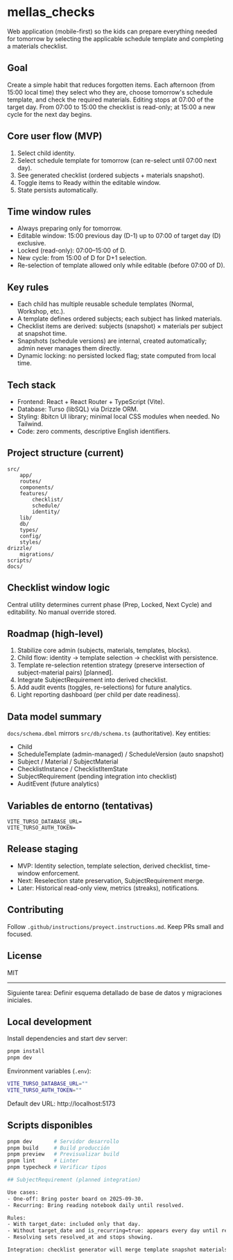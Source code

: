 # mellas_checks

Web application (mobile-first) so the kids can prepare everything needed for tomorrow by selecting the applicable schedule template and completing a materials checklist.

## Goal

Create a simple habit that reduces forgotten items. Each afternoon (from 15:00 local time) they select who they are, choose tomorrow's schedule template, and check the required materials. Editing stops at 07:00 of the target day. From 07:00 to 15:00 the checklist is read-only; at 15:00 a new cycle for the next day begins.

## Core user flow (MVP)

1. Select child identity.
2. Select schedule template for tomorrow (can re-select until 07:00 next day).
3. See generated checklist (ordered subjects + materials snapshot).
4. Toggle items to Ready within the editable window.
5. State persists automatically.

## Time window rules

- Always preparing only for tomorrow.
- Editable window: 15:00 previous day (D-1) up to 07:00 of target day (D) exclusive.
- Locked (read-only): 07:00–15:00 of D.
- New cycle: from 15:00 of D for D+1 selection.
- Re-selection of template allowed only while editable (before 07:00 of D).

## Key rules

- Each child has multiple reusable schedule templates (Normal, Workshop, etc.).
- A template defines ordered subjects; each subject has linked materials.
- Checklist items are derived: subjects (snapshot) × materials per subject at snapshot time.
- Snapshots (schedule versions) are internal, created automatically; admin never manages them directly.
- Dynamic locking: no persisted locked flag; state computed from local time.

## Tech stack

- Frontend: React + React Router + TypeScript (Vite).
- Database: Turso (libSQL) via Drizzle ORM.
- Styling: 8bitcn UI library; minimal local CSS modules when needed. No Tailwind.
- Code: zero comments, descriptive English identifiers.

## Project structure (current)

```
src/
	app/
	routes/
	components/
	features/
		checklist/
		schedule/
		identity/
	lib/
	db/
	types/
	config/
	styles/
drizzle/
	migrations/
scripts/
docs/
```

## Checklist window logic

Central utility determines current phase (Prep, Locked, Next Cycle) and editability. No manual override stored.

## Roadmap (high-level)

1. Stabilize core admin (subjects, materials, templates, blocks).
2. Child flow: identity → template selection → checklist with persistence.
3. Template re-selection retention strategy (preserve intersection of subject-material pairs) [planned].
4. Integrate SubjectRequirement into derived checklist.
5. Add audit events (toggles, re-selections) for future analytics.
6. Light reporting dashboard (per child per date readiness).

## Data model summary

`docs/schema.dbml` mirrors `src/db/schema.ts` (authoritative). Key entities:

- Child
- ScheduleTemplate (admin-managed) / ScheduleVersion (auto snapshot)
- Subject / Material / SubjectMaterial
- ChecklistInstance / ChecklistItemState
- SubjectRequirement (pending integration into checklist)
- AuditEvent (future analytics)

## Variables de entorno (tentativas)

```
VITE_TURSO_DATABASE_URL=
VITE_TURSO_AUTH_TOKEN=
```

## Release staging

- MVP: Identity selection, template selection, derived checklist, time-window enforcement.
- Next: Reselection state preservation, SubjectRequirement merge.
- Later: Historical read-only view, metrics (streaks), notifications.

## Contributing

Follow `.github/instructions/proyect.instructions.md`. Keep PRs small and focused.

## License

MIT

---

Siguiente tarea: Definir esquema detallado de base de datos y migraciones iniciales.

## Local development

Install dependencies and start dev server:

```bash
pnpm install
pnpm dev
```

Environment variables (`.env`):

```bash
VITE_TURSO_DATABASE_URL=""
VITE_TURSO_AUTH_TOKEN=""
```

Default dev URL: http://localhost:5173

## Scripts disponibles

```bash
pnpm dev       # Servidor desarrollo
pnpm build     # Build producción
pnpm preview   # Previsualizar build
pnpm lint      # Linter
pnpm typecheck # Verificar tipos

## SubjectRequirement (planned integration)

Use cases:
- One-off: Bring poster board on 2025-09-30.
- Recurring: Bring reading notebook daily until resolved.

Rules:
- With target_date: included only that day.
- Without target_date and is_recurring=true: appears every day until resolved.
- Resolving sets resolved_at and stops showing.

Integration: checklist generator will merge template snapshot materials plus open requirements grouped under each subject.
```
